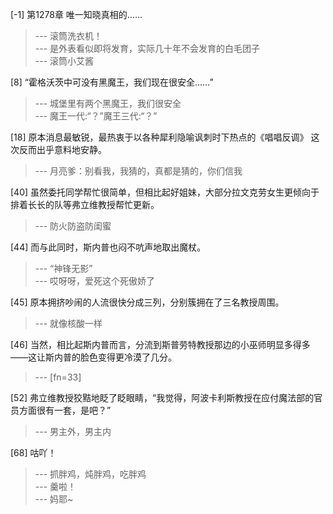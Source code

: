 
[-1] 第1278章 唯一知晓真相的……
>--- 滚筒洗衣机！<br>
>--- 是外表看似即将发育，实际几十年不会发育的白毛团子<br>
>--- 滚筒小艾酱<br>

[8] “霍格沃茨中可没有黑魔王，我们现在很安全……”
>--- 城堡里有两个黑魔王，我们很安全<br>
>--- 魔王一代:“？”魔王三代:“？”<br>

[18] 原本消息最敏锐，最热衷于以各种犀利隐喻讽刺时下热点的《唱唱反调》 这次反而出乎意料地安静。
>--- 月亮爹：别看我，我猜的，真都是猜的，你们信我<br>

[40] 虽然委托同学帮忙很简单，但相比起好姐妹，大部分拉文克劳女生更倾向于排着长长的队等弗立维教授帮忙更新。
>--- 防火防盗防闺蜜<br>

[44] 而与此同时，斯内普也闷不吭声地取出魔杖。
>--- “神锋无影”<br>
>--- 哎呀呀，爱死这个死傲娇了<br>

[45] 原本拥挤吵闹的人流很快分成三列，分别簇拥在了三名教授周围。
>--- 就像核酸一样<br>

[46] 当然，相比起斯内普而言，分流到斯普劳特教授那边的小巫师明显多得多——这让斯内普的脸色变得更冷漠了几分。
>--- [fn=33]<br>

[52] 弗立维教授狡黠地眨了眨眼睛，“我觉得，阿波卡利斯教授在应付魔法部的官员方面很有一套，是吧？”
>--- 男主外，男主内<br>

[68] 咕吖！
>--- 抓胖鸡，炖胖鸡，吃胖鸡<br>
>--- 羹啦！<br>
>--- 妈耶~<br>
